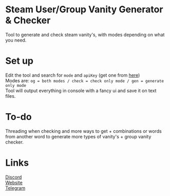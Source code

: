 # Steam User/Group Vanity Generator & Checker
 Tool to generate and check steam vanity's, with modes depending on what you need.
# Set up
Edit the tool and search for `mode` and `apiKey` (get one from [here](https://steamcommunity.com/dev/apikey))<br />
Modes are: `og = both modes / check = check only mode / gen = generate only mode`<br />
Tool will output everything in console with a fancy ui and save it on text files.
# To-do
Threading when checking and more ways to get + combinations or words from another word to generate more types of vanity's + group vanity checker.
# Links
[Discord](https://discord.gg/kws)<br />
[Website](https://kwayservices.top)<br />
[Telegram](https://t.me/kwaytv)<br />

